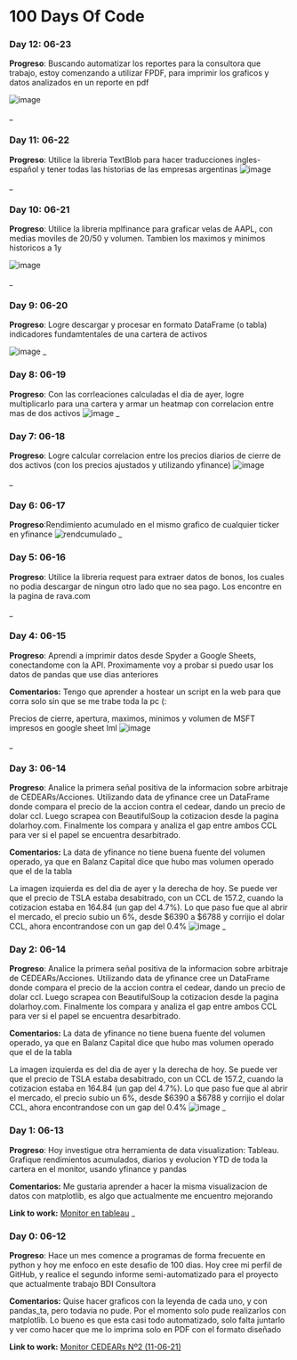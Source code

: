 # 100 Days Of Code
### Day 12: 06-23

**Progreso**: Buscando automatizar los reportes para la consultora que trabajo, estoy comenzando a utilizar FPDF, para imprimir los graficos y datos analizados en un reporte en pdf

![image](https://user-images.githubusercontent.com/43462439/123166654-074caa80-d44c-11eb-9d14-c40a8cb04172.png)

_

### Day 11: 06-22

**Progreso**: Utilice la libreria TextBlob para hacer traducciones ingles-español y tener todas las historias de las empresas argentinas 
![image](https://user-images.githubusercontent.com/43462439/123165456-a2448500-d44a-11eb-9da6-e75e0c890363.png)

_

### Day 10: 06-21

**Progreso**: Utilice la libreria mplfinance para graficar velas de AAPL, con medias moviles de 20/50 y volumen. Tambien los maximos y minimos historicos a 1y

![image](https://user-images.githubusercontent.com/43462439/123164952-fbf87f80-d449-11eb-82f8-cc8b088801a1.png)

_

### Day 9: 06-20

**Progreso**: Logre descargar y procesar en formato DataFrame (o tabla) indicadores fundamtentales de una cartera de activos

![image](https://user-images.githubusercontent.com/43462439/123157615-23971a00-d441-11eb-8220-bd44665d3494.png)
_

### Day 8: 06-19

**Progreso**: Con las corrleaciones calculadas el dia de ayer, logre multiplicarlo para una cartera y armar un heatmap con correlacion entre mas de dos activos
![image](https://user-images.githubusercontent.com/43462439/123156485-b931aa00-d43f-11eb-8635-e6958f5d738f.png)
_


### Day 7: 06-18 

**Progreso**: Logre calcular correlacion entre los precios diarios de cierre de dos activos (con los precios ajustados y utilizando yfinance)
![image](https://user-images.githubusercontent.com/43462439/123156739-04e45380-d440-11eb-9ee3-4f601e01f03b.png)

_

### Day 6: 06-17 

**Progreso**:Rendimiento acumulado en el mismo grafico de cualquier ticker en yfinance
![rendcumulado](https://user-images.githubusercontent.com/43462439/122509645-7f454b80-cfda-11eb-94ef-d593065119c5.png)
_

### Day 5: 06-16 

**Progreso**: Utilice la libreria request para extraer datos de bonos, los cuales no podia descargar de ningun otro lado que no sea pago. Los encontre en la pagina de rava.com

_

### Day 4: 06-15 

**Progreso**: Aprendi a imprimir datos desde Spyder a Google Sheets, conectandome con la API. Proximamente voy a probar si puedo usar los datos de pandas que use dias anteriores 

**Comentarios:** Tengo que aprender a hostear un script en la web para que corra solo sin que se me trabe toda la pc (:

Precios de cierre, apertura, maximos, minimos y volumen de MSFT impresos en google sheet lml
![image](https://user-images.githubusercontent.com/43462439/122153785-0d360080-ce3a-11eb-8ee4-bdd08ce9a28c.png)

_

### Day 3: 06-14 

**Progreso**: Analice la primera señal positiva de la informacion sobre arbitraje de CEDEARs/Acciones. Utilizando data de yfinance cree un DataFrame donde compara el precio de la accion contra el cedear, dando un precio de dolar ccl. Luego scrapea con BeautifulSoup la cotizacion desde la pagina dolarhoy.com. Finalmente los compara y analiza el gap entre ambos CCL para ver si el papel se encuentra desarbitrado. 

**Comentarios:** La data de yfinance no tiene buena fuente del volumen operado, ya que en Balanz Capital dice que hubo mas volumen operado que el de la tabla

La imagen izquierda es del dia de ayer y la derecha de hoy. Se puede ver que el precio de TSLA estaba desabitrado, con un CCL de 157.2, cuando la cotizacion estaba en 164.84 (un gap del 4.7%). Lo que paso fue que al abrir el mercado, el precio subio un 6%, desde $6390 a $6788 y corrijio el dolar CCL, ahora encontrandose con un gap del 0.4%
![image](https://user-images.githubusercontent.com/43462439/121975214-7a249a00-cd57-11eb-816c-76d68102f231.png)
_

### Day 2: 06-14 

**Progreso**: Analice la primera señal positiva de la informacion sobre arbitraje de CEDEARs/Acciones. Utilizando data de yfinance cree un DataFrame donde compara el precio de la accion contra el cedear, dando un precio de dolar ccl. Luego scrapea con BeautifulSoup la cotizacion desde la pagina dolarhoy.com. Finalmente los compara y analiza el gap entre ambos CCL para ver si el papel se encuentra desarbitrado. 

**Comentarios:** La data de yfinance no tiene buena fuente del volumen operado, ya que en Balanz Capital dice que hubo mas volumen operado que el de la tabla

La imagen izquierda es del dia de ayer y la derecha de hoy. Se puede ver que el precio de TSLA estaba desabitrado, con un CCL de 157.2, cuando la cotizacion estaba en 164.84 (un gap del 4.7%). Lo que paso fue que al abrir el mercado, el precio subio un 6%, desde $6390 a $6788 y corrijio el dolar CCL, ahora encontrandose con un gap del 0.4%
![image](https://user-images.githubusercontent.com/43462439/121975214-7a249a00-cd57-11eb-816c-76d68102f231.png)
_

### Day 1: 06-13

**Progreso**: Hoy investigue otra herramienta de data visualization: Tableau. Grafique rendimientos acumulados, diarios y evolucion YTD de toda la cartera en el monitor, usando yfinance y pandas

**Comentarios:** Me gustaria aprender a hacer la misma visualizacion de datos con matplotlib, es algo que actualmente me encuentro mejorando

**Link to work:** [Monitor en tableau](https://public.tableau.com/app/profile/franco.maciel/viz/Data_16236214946620/Monitor)
_

### Day 0: 06-12 

**Progreso**: Hace un mes comence a programas de forma frecuente en python y hoy me enfoco en este desafio de 100 dias. Hoy cree mi perfil de GitHub, y realice el segundo informe semi-automatizado para el proyecto que actualmente trabajo BDI Consultora

**Comentarios:** Quise hacer graficos con la leyenda de cada uno, y con pandas_ta, pero todavia no pude. Por el momento solo pude realizarlos con matplotlib. Lo bueno es que esta casi todo automatizado, solo falta juntarlo y ver como hacer que me lo imprima solo en PDF con el formato diseñado

**Link to work:** [Monitor CEDEARs Nº2 (11-06-21)](https://github.com/xfrancomaciel/100-days-of-code/files/6651941/Monitor.CEDEARs.N.2.11-06-21.pdf)

